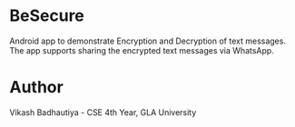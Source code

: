# BeSecure
Android app to demonstrate Encryption and Decryption of text messages. The app supports sharing the encrypted text messages via WhatsApp.
# Author
Vikash Badhautiya - CSE 4th Year, GLA University
